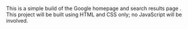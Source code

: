 This is a simple build of the Google homepage and search results page . This project will be built using HTML and CSS only; no JavaScript will be involved.